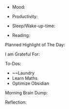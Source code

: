 
- Mood:

- Productivity:

- Sleep/Wake-up-time:

- Reading:

Planned Highlight of The Day:

I am Grateful For:

To-Dos:

- ~~Laundry 
- Learn Maths
- Optimize Obsidian 

Morning Brain Dump:

Reflection: